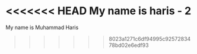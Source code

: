 <<<<<<< HEAD
My name is haris - 2
=======
My name is Muhammad Haris
>>>>>>> 8023a1271c6df94995c9257283478bd02e6edf93
